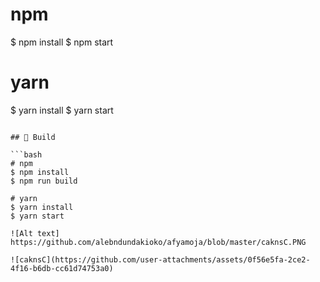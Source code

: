 # npm
$ npm install
$ npm start

# yarn
$ yarn install
$ yarn start
```

## 🔨 Build

```bash
# npm
$ npm install
$ npm run build

# yarn
$ yarn install
$ yarn start

![Alt text] https://github.com/alebndundakioko/afyamoja/blob/master/caknsC.PNG

![caknsC](https://github.com/user-attachments/assets/0f56e5fa-2ce2-4f16-b6db-cc61d74753a0)
